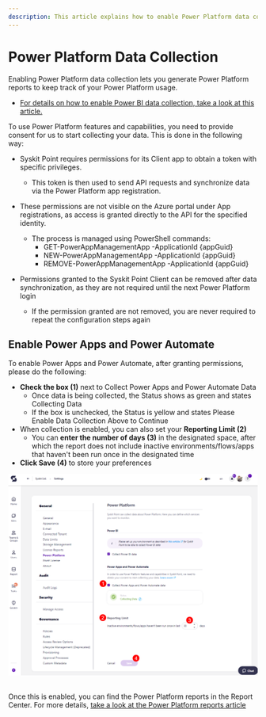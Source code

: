 ```yaml
---
description: This article explains how to enable Power Platform data collection for Syskit Point
---
```


# Power Platform Data Collection

Enabling Power Platform data collection lets you generate Power Platform reports to keep track of your Power Platform usage. 

* [For details on how to enable Power BI data collection, take a look at this article.](../configuration/enable-powerBI-data-collection.md)

To use Power Platform features and capabilities, you need to provide consent for us to start collecting your data. This is done in the following way:
* Syskit Point requires permissions for its Client app to obtain a token with specific privileges. 
  * This token is then used to send API requests and synchronize data via the Power Platform app registration.
* These permissions are not visible on the Azure portal under App registrations, as access is granted directly to the API for the specified identity. 
  * The process is managed using PowerShell commands:
    * GET-PowerAppManagementApp -ApplicationId {appGuid}
    * NEW-PowerAppManagementApp -ApplicationId {appGuid}
    * REMOVE-PowerAppManagementApp -ApplicationId {appGuid}

* Permissions granted to the Syskit Point Client can be removed after data synchronization, as they are not required until the next Power Platform login
  * If the permission granted are not removed, you are never required to repeat the configuration steps again

## Enable Power Apps and Power Automate

To enable Power Apps and Power Automate, after granting permissions, please do the following:

* **Check the box (1)** next to Collect Power Apps and Power Automate Data
  * Once data is being collected, the Status shows as green and states Collecting Data
  * If the box is unchecked, the Status is yellow and states Please Enable Data Collection Above to Continue
* When collection is enabled, you can also set your **Reporting Limit (2)**
  * You can **enter the number of days (3)** in the designated space, after which the report does not include inactive environments/flows/apps that haven't been run once in the designated time
* **Click Save (4)** to store your preferences


![Power Apps and Power Automate](../.gitbook/assets/power-platform-enable-power-apps-and-automate.png)
 

Once this is enabled, you can find the Power Platform reports in the Report Center. For more details, [take a look at the Power Platform reports article](../reporting/power-platform-reports.md)